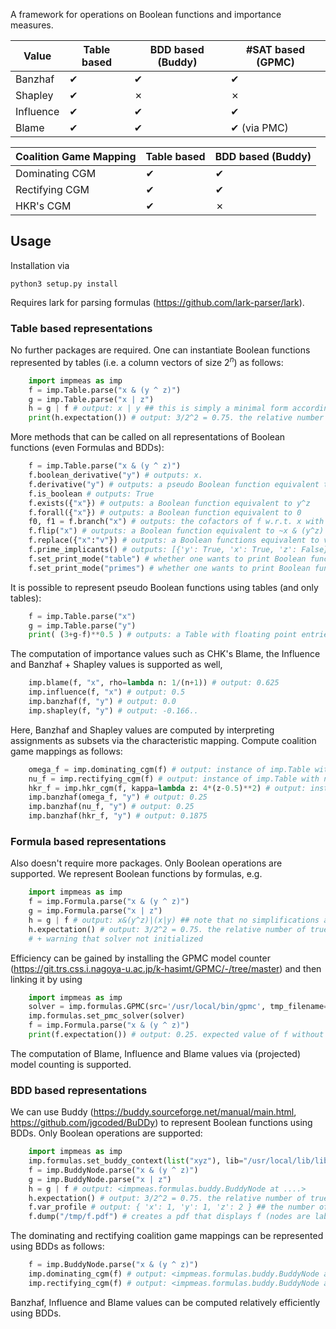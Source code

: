 A framework for operations on Boolean functions and importance measures. 

| Value | Table based | BDD based (Buddy) | #SAT based (GPMC) |
|--|--|--|--|
| Banzhaf | &#10004; | &#10004; | &#10004;
| Shapley | &#10004; | &#10007; | &#10007; 
| Influence | &#10004; | &#10004; | &#10004;
| Blame | &#10004; | &#10004; | &#10004; (via PMC)

| Coalition Game Mapping | Table based | BDD based (Buddy) |
|--|--|--|
| Dominating CGM | &#10004; | &#10004;
| Rectifying CGM | &#10004; | &#10004;
| HKR's CGM | &#10004;  | &#10007;

## Usage

Installation via

	python3 setup.py install

Requires lark for parsing formulas (https://github.com/lark-parser/lark).

### Table based representations

No further packages are required. One can instantiate Boolean functions represented by tables (i.e. a column vectors of size $2^n$) as follows:

```python
	import impmeas as imp 
	f = imp.Table.parse("x & (y ^ z)")
	g = imp.Table.parse("x | z")
	h = g | f # output: x | y ## this is simply a minimal form according to Quine-McCluskey
	print(h.expectation()) # output: 3/2^2 = 0.75. the relative number of true points.
```

More methods that can be called on all representations of Boolean functions (even Formulas and BDDs):

```python
	f = imp.Table.parse("x & (y ^ z)")
	f.boolean_derivative("y") # outputs: x. 
	f.derivative("y") # outputs: a pseudo Boolean function equivalent to x*(1-2*z)
	f.is_boolean # outputs: True	
	f.exists({"x"}) # outputs: a Boolean function equivalent to y^z
	f.forall({"x"}) # outputs: a Boolean function equivalent to 0
	f0, f1 = f.branch("x") # outputs: the cofactors of f w.r.t. x with f0 = 0 and f1 = y^z
	f.flip("x") # outputs: a Boolean function equivalent to ~x & (y^z)
	f.replace({"x":"v"}) # outputs: a Boolean functions equivalent to v & (y^z)
	f.prime_implicants() # outputs: [{'y': True, 'x': True, 'z': False}, {'y': False, 'x': True, 'z': True}] ## a list of f's prime implicants
	f.set_print_mode("table") # whether one wants to print Boolean functions as tables
	f.set_print_mode("primes") # whether one wants to print Boolean functions as a disjunction of their prime implicants 
```

It is possible to represent pseudo Boolean functions using tables (and only tables):

```python
	f = imp.Table.parse("x")
	g = imp.Table.parse("y")
	print( (3+g-f)**0.5 ) # outputs: a Table with floating point entries
```

The computation of importance values such as CHK's Blame, the Influence and Banzhaf + Shapley values is supported as well,

```python
	imp.blame(f, "x", rho=lambda n: 1/(n+1)) # output: 0.625
	imp.influence(f, "x") # output: 0.5
	imp.banzhaf(f, "y") # output: 0.0
	imp.shapley(f, "y") # output: -0.166..
```

Here, Banzhaf and Shapley values are computed by interpreting assignments as subsets via the characteristic mapping. Compute coalition game mappings as follows:

```python
	omega_f = imp.dominating_cgm(f) # output: instance of imp.Table with omega_f = xyz
	nu_f = imp.rectifying_cgm(f) # output: instance of imp.Table with nu_f = zx | xy
	hkr_f = imp.hkr_cgm(f, kappa=lambda z: 4*(z-0.5)**2) # output: instance of imp.Table with floating point entries
	imp.banzhaf(omega_f, "y") # output: 0.25
	imp.banzhaf(nu_f, "y") # output: 0.25
	imp.banzhaf(hkr_f, "y") # output: 0.1875
```

### Formula based representations

Also doesn't require more packages. Only Boolean operations are supported. We represent Boolean functions by formulas, e.g.

```python
	import impmeas as imp 
	f = imp.Formula.parse("x & (y ^ z)")
	g = imp.Formula.parse("x | z")
	h = g | f # output: x&(y^z)|(x|y) ## note that no simplifications are made
	h.expectation() # output: 3/2^2 = 0.75. the relative number of true points. (this is always exponential in the number of variables.)
	# + warning that solver not initialized
```

Efficiency can be gained by installing the GPMC model counter (https://git.trs.css.i.nagoya-u.ac.jp/k-hasimt/GPMC/-/tree/master) and then linking it by using 

```python
	import impmeas as imp
	solver = imp.formulas.GPMC(src='/usr/local/bin/gpmc', tmp_filename='/tmp/dimacs.cnf', bj=True, cs=3500) # here, /usr/local/bin/gpmc is the directory of the GPMC binary
	imp.formulas.set_pmc_solver(solver)
	f = imp.Formula.parse("x & (y ^ z)")
	print(f.expectation()) # output: 0.25. expected value of f without warning
```

The computation of Blame, Influence and Blame values via (projected) model counting is supported.

### BDD based representations 

We can use Buddy (https://buddy.sourceforge.net/manual/main.html, https://github.com/jgcoded/BuDDy) to represent Boolean functions using BDDs. Only Boolean operations are supported:

```python
	import impmeas as imp 
	imp.formulas.set_buddy_context(list("xyz"), lib="/usr/local/lib/libbdd.so") # specify the used variables and their order and the library beforehand
	f = imp.BuddyNode.parse("x & (y ^ z)")
	g = imp.BuddyNode.parse("x | z")
	h = g | f # output: <impmeas.formulas.buddy.BuddyNode at ....> 
	h.expectation() # output: 3/2^2 = 0.75. the relative number of true points.
	f.var_profile # output: { 'x': 1, 'y': 1, 'z': 2 } ## the number of nodes per variable
	f.dump("/tmp/f.pdf") # creates a pdf that displays f (nodes are labeled with the corresponding variable index)
```

The dominating and rectifying coalition game mappings can be represented using BDDs as follows:

```python
	f = imp.BuddyNode.parse("x & (y ^ z)")
	imp.dominating_cgm(f) # output: <impmeas.formulas.buddy.BuddyNode at ....>  representing the function x&y&z
	imp.rectifying_cgm(f) # output: <impmeas.formulas.buddy.BuddyNode at ....>  representing the function x&(y|z)
```

Banzhaf, Influence and Blame values can be computed relatively efficiently using BDDs.